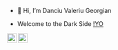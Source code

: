 - 👋 Hi, I’m Danciu Valeriu Georgian  

- Welcome to the Dark Side [!YO](https://data.chpic.su/stickers/k/KungFuryHackerman/KungFuryHackerman_001.webp)


<a href="https://www.youtube.com/watch?v=uL-qG9x1uXA">
     <img align="left" alt="https://www.youtube.com/watch?v=vPsq7xohAXc" width="22px" src="https://cdn-icons-png.flaticon.com/512/1384/1384060.png" style="max-width:100%;">
</a>
<a href="https://twitter.com/DexterALLS">
     <img align="left" src="https://cdn-icons-png.freepik.com/512/12107/12107562.png?ga=GA1.1.775737026.1728734878" alt="x icon"  width="22px">
</a>
